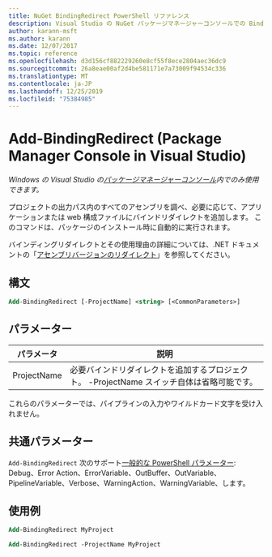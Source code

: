 ```yaml
---
title: NuGet BindingRedirect PowerShell リファレンス
description: Visual Studio の NuGet パッケージマネージャーコンソールでの BindingRedirect PowerShell コマンドのリファレンス。
author: karann-msft
ms.author: karann
ms.date: 12/07/2017
ms.topic: reference
ms.openlocfilehash: d3d156cf882229260e8cf55f8ece2804aec36dc9
ms.sourcegitcommit: 26a8eae00af2d4be581171e7a73009f94534c336
ms.translationtype: MT
ms.contentlocale: ja-JP
ms.lasthandoff: 12/25/2019
ms.locfileid: "75384985"
---
```

# <a name="add-bindingredirect-package-manager-console-in-visual-studio"></a>Add-BindingRedirect (Package Manager Console in Visual Studio)

*Windows の Visual Studio の[パッケージマネージャーコンソール](../../consume-packages/install-use-packages-powershell.md)内でのみ使用できます。*

プロジェクトの出力パス内のすべてのアセンブリを調べ、必要に応じて、アプリケーションまたは web 構成ファイルにバインドリダイレクトを追加します。 このコマンドは、パッケージのインストール時に自動的に実行されます。

バインディングリダイレクトとその使用理由の詳細については、.NET ドキュメントの「[アセンブリバージョンのリダイレクト](/dotnet/framework/configure-apps/redirect-assembly-versions)」を参照してください。

## <a name="syntax"></a>構文

```ps
Add-BindingRedirect [-ProjectName] <string> [<CommonParameters>]
```

## <a name="parameters"></a>パラメーター

| パラメータ | 説明 |
| --- | --- |
| ProjectName | 必要バインドリダイレクトを追加するプロジェクト。 -ProjectName スイッチ自体は省略可能です。 |

これらのパラメーターでは、パイプラインの入力やワイルドカード文字を受け入れません。

## <a name="common-parameters"></a>共通パラメーター

`Add-BindingRedirect` 次のサポート[一般的な PowerShell パラメーター](https://go.microsoft.com/fwlink/?LinkID=113216): Debug、Error Action、ErrorVariable、OutBuffer、OutVariable、PipelineVariable、Verbose、WarningAction、WarningVariable、します。

## <a name="examples"></a>使用例

```ps
Add-BindingRedirect MyProject

Add-BindingRedirect -ProjectName MyProject
```